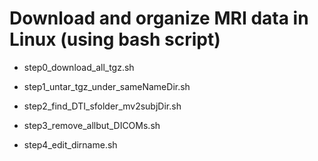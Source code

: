 # Download and organize MRI data in Linux (using bash script)

- step0_download_all_tgz.sh

- step1_untar_tgz_under_sameNameDir.sh

- step2_find_DTI_sfolder_mv2subjDir.sh

- step3_remove_allbut_DICOMs.sh

- step4_edit_dirname.sh
